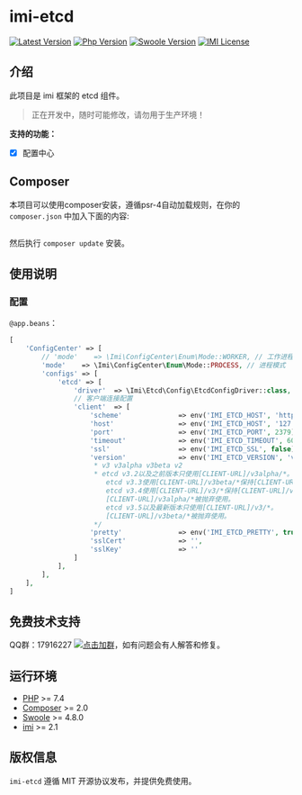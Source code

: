 
# imi-etcd

[![Latest Version](https://img.shields.io/packagist/v/imiphp/imi-nacos.svg)](https://packagist.org/packages/imiphp/imi-nacos)
[![Php Version](https://img.shields.io/badge/php-%3E=7.4-brightgreen.svg)](https://secure.php.net/)
[![Swoole Version](https://img.shields.io/badge/swoole-%3E=4.8.0-brightgreen.svg)](https://github.com/swoole/swoole-src)
[![IMI License](https://img.shields.io/github/license/imiphp/imi-nacos.svg)](https://github.com/imiphp/imi-nacos/blob/master/LICENSE)

## 介绍

此项目是 imi 框架的 etcd 组件。

> 正在开发中，随时可能修改，请勿用于生产环境！

**支持的功能：**

* [x] 配置中心

## Composer

本项目可以使用composer安装，遵循psr-4自动加载规则，在你的 `composer.json` 中加入下面的内容:

```json

```

然后执行 `composer update` 安装。

## 使用说明

### 配置

`@app.beans`：

```php
[
    'ConfigCenter' => [
        // 'mode'    => \Imi\ConfigCenter\Enum\Mode::WORKER, // 工作进程模式
        'mode'    => \Imi\ConfigCenter\Enum\Mode::PROCESS, // 进程模式
        'configs' => [
            'etcd' => [
                'driver'  => \Imi\Etcd\Config\EtcdConfigDriver::class,
                // 客户端连接配置
                'client'  => [
                    'scheme'              => env('IMI_ETCD_HOST', 'http'), // 主机名
                    'host'                => env('IMI_ETCD_HOST', '127.0.0.1'), // 主机名
                    'port'                => env('IMI_ETCD_PORT', 2379), // 端口号
                    'timeout'             => env('IMI_ETCD_TIMEOUT', 6000), // 网络请求超时时间，单位：毫秒
                    'ssl'                 => env('IMI_ETCD_SSL', false), // 是否使用 ssl(https) 请求
                    'version'             => env('IMI_ETCD_VERSION', 'v3'), /**
                     * v3 v3alpha v3beta v2
                     * etcd v3.2以及之前版本只使用[CLIENT-URL]/v3alpha/*。
                        etcd v3.3使用[CLIENT-URL]/v3beta/*保持[CLIENT-URL]/v3alpha/*使用。
                        etcd v3.4使用[CLIENT-URL]/v3/*保持[CLIENT-URL]/v3beta/*使用。
                        [CLIENT-URL]/v3alpha/*被抛弃使用。
                        etcd v3.5以及最新版本只使用[CLIENT-URL]/v3/*。
                        [CLIENT-URL]/v3beta/*被抛弃使用。
                     */
                    'pretty'              => env('IMI_ETCD_PRETTY', true),
                    'sslCert'             => '',
                    'sslKey'              => ''
                ]
            ],
        ],
    ],
]
```


## 免费技术支持

QQ群：17916227 [![点击加群](https://pub.idqqimg.com/wpa/images/group.png "点击加群")](https://jq.qq.com/?_wv=1027&k=5wXf4Zq)，如有问题会有人解答和修复。

## 运行环境

- [PHP](https://php.net/) >= 7.4
- [Composer](https://getcomposer.org/) >= 2.0
- [Swoole](https://www.swoole.com/) >= 4.8.0
- [imi](https://www.imiphp.com/) >= 2.1

## 版权信息

`imi-etcd` 遵循 MIT 开源协议发布，并提供免费使用。
